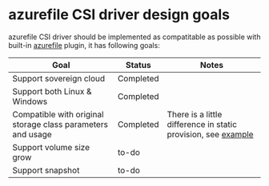 # azurefile CSI driver design goals
azurefile CSI driver should be implemented as compatitable as possible with built-in [azurefile](https://kubernetes.io/docs/concepts/storage/volumes/#azurefile) plugin, it has following goals:

Goal | Status | Notes
--- | --- | --- |
Support sovereign cloud| Completed |  |
Support both Linux & Windows | Completed |  |
Compatible with original storage class parameters and usage| Completed | There is a little difference in static provision, see [example](https://github.com/andyzhangx/azurefile-csi-driver/blob/master/README.md#example2-azurefile-static-provisioninguse-an-existing-azure-file-share) |
Support volume size grow| to-do |  |
Support snapshot | to-do |  |
